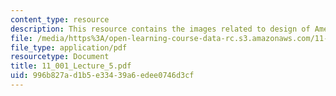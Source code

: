 ```yaml
---
content_type: resource
description: This resource contains the images related to design of American cities.
file: /media/https%3A/open-learning-course-data-rc.s3.amazonaws.com/11-001j-introduction-to-urban-design-and-development-spring-2006/996b827ad1b5e33439a6edee0746d3cf_11_001_Lecture_5.pdf
file_type: application/pdf
resourcetype: Document
title: 11_001_Lecture_5.pdf
uid: 996b827a-d1b5-e334-39a6-edee0746d3cf
---
```


